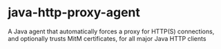 # java-http-proxy-agent
A Java agent that automatically forces a proxy for HTTP(S) connections, and optionally trusts MitM certificates, for all major Java HTTP clients
